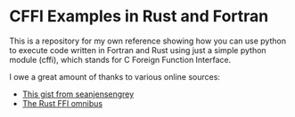 # CFFI Examples in Rust and Fortran

This is a repository for my own reference showing how you can use python to execute code written in Fortran and Rust using just a simple python module (cffi), which stands for C Foreign Function Interface.

I owe a great amount of thanks to various online sources:

  - [This gist from seanjensengrey](https://gist.github.com/seanjensengrey/f5d73bbdf22cfa1ad463)
  - [The Rust FFI omnibus](http://jakegoulding.com/rust-ffi-omnibus/)
